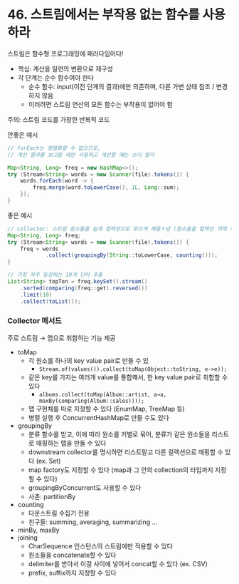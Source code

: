 # 46. 스트림에서는 부작용 없는 함수를 사용하라

스트림은 함수형 프로그래밍에 패러다임이다!

- 핵심: 계산을 일련의 변환으로 재구성
- 각 단계는 순수 함수여야 한다
    - 순수 함수: input(이전 단계의 결과)에만 의존하며, 다른 가변 상태 참조 / 변경하지 않음
    - 이러려면 스트림 연산의 모든 함수는 부작용이 없어야 함

주의: 스트림 코드를 가장한 반복적 코드

안좋은 예시

```java
// forEach는 병렬화할 수 없으므로,
// 계산 결과를 보고할 때만 사용하고 계산할 때는 쓰지 말자

Map<String, Long> freq = new HashMap<>();
try (Stream<String> words = new Scanner(file).tokens()) {
    words.forEach(word -> {
        freq.merge(word.toLowerCase(), 1L, Long::sum);
    });
}
```

좋은 예시

```java
// collector: 스트림 원소들을 쉽게 컬렉션으로 모으게 해줌ㅊ념 (원소들을 컬렉션 객체 하나에 취합하는 블랙박스)
Map<String, Long> freq;
try (Stream<String> words = new Scanner(file).tokens()) {
    freq = words
            .collect(groupingBy(String::toLowerCase, counting()));
}

// 가장 자주 등장하는 10개 단어 추출
List<String> topTen = freq.keySet().stream()
	.sorted(comparing(freq::get).reversed())
	.limit(10)
	.collect(toList());
```

### Collector 메서드

주로 스트림 → 맵으로 취합하는 기능 제공

- toMap
    - 각 원소를 하나의 key value pair로 만들 수 있
        - `Stream.of(values()).collect(toMap(Object::toString, e->e));`
    - 같은 key를 가지는 여러개 value를 통합해서, 한 key value pair로 취합할 수 있다
        - `albums.collect(toMap(Album::artist, a→a, maxBy(comparing(Album::sales))));`
    - 맵 구현체를 따로 지정할 수 있다 (EnumMap, TreeMap 등)
    - 병렬 실행 후 ConcurrentHashMap로 만들 수도 있다
- groupingBy
    - 분류 함수를 받고, 이에 따라 원소를 키별로 묶어, 분류가 같은 원소들을 리스트로 매핑하는 맵을 만들 수 있다
    - downstream collector를 명시하면 리스트말고 다른 컬렉션으로 매핑할 수 있다 (ex. Set)
    - map factory도 지정할 수 있다 (map과 그 안의 collection의 타입까지 지정할 수 있다)
    - groupingByConcurrent도 사용할 수 있다
    - 사촌: partitionBy
- counting
    - 다운스트림 수집기 전용
    - 친구들: summing, averaging, summarizing …
- minBy, maxBy
- joining
    - CharSequence 인스턴스의 스트림에만 적용할 수 있다
    - 원소들을 concatenate할 수 있다
    - delimiter를 받아서 이걸 사이에 넣어서 concat할 수 있다 (ex. CSV)
    - prefix, suffix까지 지정할 수 있다